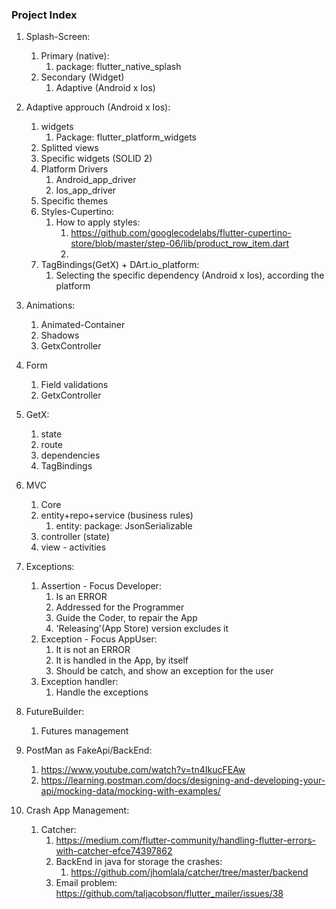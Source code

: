 ### Project Index

1. Splash-Screen:
    1. Primary (native):
       1. package: flutter_native_splash
    2. Secondary (Widget) 
       1. Adaptive (Android x Ios)


2. Adaptive approuch (Android x Ios):
   1. widgets
      1. Package: flutter_platform_widgets
   2. Splitted views 
   3. Specific widgets (SOLID 2)
   4. Platform Drivers
      1. Android_app_driver 
      2. Ios_app_driver
   5. Specific themes
   6. Styles-Cupertino:
      1. How to apply styles:
         1. https://github.com/googlecodelabs/flutter-cupertino-store/blob/master/step-06/lib/product_row_item.dart
         2. 
   7. TagBindings(GetX) + DArt.io_platform: 
      1. Selecting the specific dependency (Android x Ios), according the platform


3. Animations:
   1. Animated-Container
   2. Shadows
   3. GetxController 


4. Form 
   1. Field validations
   2. GetxController


5. GetX:
   1. state 
   2. route 
   3. dependencies
   4. TagBindings


6. MVC
   1. Core 
   2. entity+repo+service (business rules) 
      1. entity: package: JsonSerializable
   3. controller (state)
   4. view - activities


7. Exceptions:
   1. Assertion - Focus Developer:
      1. Is an ERROR
      2. Addressed for the Programmer
      3. Guide the Coder, to repair the App
      4. 'Releasing'(App Store) version excludes it
   2. Exception - Focus AppUser:
      1. It is not an ERROR
      2. It is handled in the App, by itself
      3. Should be catch, and show an exception for the user
   3. Exception handler:
      1. Handle the exceptions
      

8. FutureBuilder:
   1. Futures management


9. PostMan as FakeApi/BackEnd:
    1. https://www.youtube.com/watch?v=tn4IkucFEAw
    2. https://learning.postman.com/docs/designing-and-developing-your-api/mocking-data/mocking-with-examples/
    

10. Crash App Management:
    1. Catcher:
       1. https://medium.com/flutter-community/handling-flutter-errors-with-catcher-efce74397862
       2. BackEnd in java for storage the crashes:
          1. https://github.com/jhomlala/catcher/tree/master/backend
       3. Email problem: https://github.com/taljacobson/flutter_mailer/issues/38